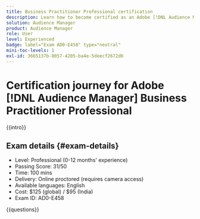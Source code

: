 ```yaml
---
title: Business Practitioner Professional certification
description: Learn how to become certified as an Adobe [!DNL Audience Manager] Business Practitioner Professional.
solution: Audience Manager
product: Audience Manager
role: User
level: Experienced
badge: label="Exam AD0-E458" type="neutral"
mini-toc-levels: 1
exl-id: 3665137b-8057-4205-ba4e-5deecf2672d6
---
```

# Certification journey for Adobe [!DNL Audience Manager] Business Practitioner Professional

{{intro}}

## Exam details {#exam-details}

* Level: Professional (0-12 months' experience)
* Passing Score: 31/50
* Time: 100 mins
* Delivery: Online proctored (requires camera access)
* Available languages: English
* Cost: $125 (global) / $95 (India)
* Exam ID: AD0-E458

{{questions}}
